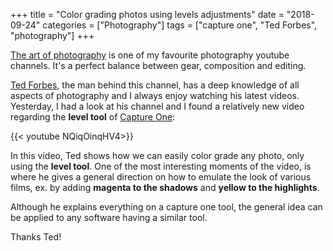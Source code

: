 +++
title = "Color grading photos using levels adjustments"
date =  "2018-09-24"
categories = ["Photography"]
tags = ["capture one", "Ted Forbes", "photography"]
+++

[The art of photography](https://www.youtube.com/channel/UC7T8roVtC_3afWKTOGtLlBA) is one of my favourite photography youtube channels. It's a perfect balance between gear, composition and editing.

[Ted Forbes](http://tedforbes.com/), the man behind this channel, has a deep knowledge  of all aspects of photography and I always enjoy watching his latest videos.
Yesterday, I had a look at his channel and I found a relatively new video regarding the **level tool** of [Capture One](https://www.phaseone.com/Products/Software/Capture-One-Pro/Highlights.aspx):  


{{< youtube NQiqOinqHV4>}}

In this video, Ted shows how we can easily color grade any photo, only using the **level tool**. One of the most interesting moments of the video, is where he gives a general direction on how to emulate the look of various films, ex. by adding **magenta to the shadows** and **yellow to the highlights**.

Although he explains everything on a capture one tool, the general idea can be applied to any software having a similar tool.

Thanks Ted!